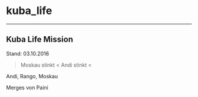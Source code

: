 # kuba_life

-----------------
Kuba Life Mission
-----------------
Stand: 03.10.2016


> Moskau stinkt <
> Andi stinkt <


Andi, Rango, Moskau

Merges von Paini